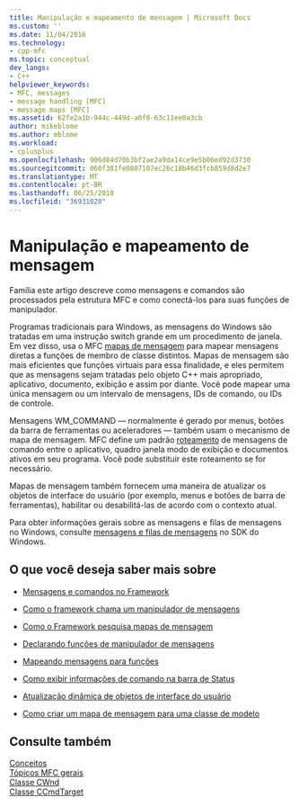 ```yaml
---
title: Manipulação e mapeamento de mensagem | Microsoft Docs
ms.custom: ''
ms.date: 11/04/2016
ms.technology:
- cpp-mfc
ms.topic: conceptual
dev_langs:
- C++
helpviewer_keywords:
- MFC, messages
- message handling [MFC]
- message maps [MFC]
ms.assetid: 62fe2a1b-944c-449d-a0f0-63c11ee0a3cb
author: mikeblome
ms.author: mblome
ms.workload:
- cplusplus
ms.openlocfilehash: 906d84d70b3bf2ae2a9da14ce9e5b06ed92d3730
ms.sourcegitcommit: 060f381fe0807107ec26c18b46d3fcb859d8d2e7
ms.translationtype: MT
ms.contentlocale: pt-BR
ms.lasthandoff: 06/25/2018
ms.locfileid: "36931028"
---
```

# <a name="message-handling-and-mapping"></a>Manipulação e mapeamento de mensagem
Família este artigo descreve como mensagens e comandos são processados pela estrutura MFC e como conectá-los para suas funções de manipulador.  
  
 Programas tradicionais para Windows, as mensagens do Windows são tratadas em uma instrução switch grande em um procedimento de janela. Em vez disso, usa o MFC [mapas de mensagem](../mfc/message-categories.md) para mapear mensagens diretas a funções de membro de classe distintos. Mapas de mensagem são mais eficientes que funções virtuais para essa finalidade, e eles permitem que as mensagens sejam tratadas pelo objeto C++ mais apropriado, aplicativo, documento, exibição e assim por diante. Você pode mapear uma única mensagem ou um intervalo de mensagens, IDs de comando, ou IDs de controle.  
  
 Mensagens WM_COMMAND — normalmente é gerado por menus, botões da barra de ferramentas ou aceleradores — também usam o mecanismo de mapa de mensagem. MFC define um padrão [roteamento](../mfc/command-routing.md) de mensagens de comando entre o aplicativo, quadro janela modo de exibição e documentos ativos em seu programa. Você pode substituir este roteamento se for necessário.  
  
 Mapas de mensagem também fornecem uma maneira de atualizar os objetos de interface do usuário (por exemplo, menus e botões de barra de ferramentas), habilitar ou desabilitá-las de acordo com o contexto atual.  
  
 Para obter informações gerais sobre as mensagens e filas de mensagens no Windows, consulte [mensagens e filas de mensagens](http://msdn.microsoft.com/library/windows/desktop/ms632590) no SDK do Windows.  
  
## <a name="what-do-you-want-to-know-more-about"></a>O que você deseja saber mais sobre  
  
-   [Mensagens e comandos no Framework](../mfc/messages-and-commands-in-the-framework.md)  
  
-   [Como o framework chama um manipulador de mensagens](../mfc/how-the-framework-calls-a-handler.md)  
  
-   [Como o Framework pesquisa mapas de mensagem](../mfc/how-the-framework-searches-message-maps.md)  
  
-   [Declarando funções de manipulador de mensagens](../mfc/declaring-message-handler-functions.md)  
  
-   [Mapeando mensagens para funções](../mfc/reference/mapping-messages-to-functions.md)  
  
-   [Como exibir informações de comando na barra de Status](../mfc/how-to-display-command-information-in-the-status-bar.md)  
  
-   [Atualização dinâmica de objetos de interface do usuário](../mfc/how-to-update-user-interface-objects.md)  
  
-   [Como criar um mapa de mensagem para uma classe de modelo](../mfc/how-to-create-a-message-map-for-a-template-class.md)  
  
## <a name="see-also"></a>Consulte também  
 [Conceitos](../mfc/mfc-concepts.md)   
 [Tópicos MFC gerais](../mfc/general-mfc-topics.md)   
 [Classe CWnd](../mfc/reference/cwnd-class.md)   
 [Classe CCmdTarget](../mfc/reference/ccmdtarget-class.md)
